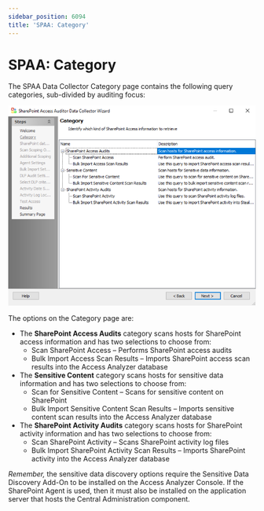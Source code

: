```yaml
---
sidebar_position: 6094
title: 'SPAA: Category'
---
```


# SPAA: Category

The SPAA Data Collector Category page contains the following query categories, sub-divided by auditing focus:

![Category page](../../../../../../../static/images/AccessAnalyzer_12.0/Content/Resources/Images/EnterpriseAuditor/Admin/DataCollector/SPAA/Category.png "Category page")

The options on the Category page are:

* The **SharePoint Access Audits** category scans hosts for SharePoint access information and has two selections to choose from:
  * Scan SharePoint Access – Performs SharePoint access audits
  * Bulk Import Access Scan Results – Imports SharePoint access scan results into the Access Analyzer database
* The **Sensitive Content** category scans hosts for sensitive data information and has two selections to choose from:
  * Scan for Sensitive Content – Scans for sensitive content on SharePoint
  * Bulk Import Sensitive Content Scan Results – Imports sensitive content scan results into the Access Analyzer database
* The **SharePoint Activity Audits** category scans hosts for SharePoint activity information and has two selections to choose from:
  * Scan SharePoint Activity – Scans SharePoint activity log files
  * Bulk Import SharePoint Activity Scan Results – Imports SharePoint activity into the Access Analyzer database

*Remember,* the sensitive data discovery options require the Sensitive Data Discovery Add-On to be installed on the Access Analyzer Console. If the SharePoint Agent is used, then it must also be installed on the application server that hosts the Central Administration component.